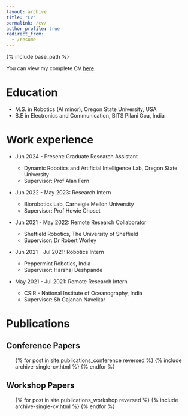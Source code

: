 ```yaml
---
layout: archive
title: "CV"
permalink: /cv/
author_profile: true
redirect_from:
  - /resume
---
```


{% include base_path %}

You can view my complete CV [here](https://drive.google.com/file/d/1AqzNfTDYa_7IPigrYaiSDW5cHXKaIIks/view?usp=sharing).

<h1>Education</h1>

* M.S. in Robotics (AI minor), Oregon State University, USA
* B.E in Electronics and Communication, BITS Pilani Goa, India

<h1>Work experience</h1>

* Jun 2024 - Present: Graduate Research Assistant
  * Dynamic Robotics and Artificial Intelligence Lab, Oregon State University
  * Supervisor: Prof Alan Fern

* Jun 2022 - May 2023: Research Intern
  * Biorobotics Lab, Carneigie Mellon University
  * Supervisor: Prof Howie Choset

* Jun 2021 - May 2022: Remote Research Collaborator
  * Sheffield Robotics, The University of Sheffield
  * Supervisor: Dr Robert Worley

* Jun 2021 - Jul 2021: Robotics Intern
  * Peppermint Robotics, India
  * Supervisor: Harshal Deshpande

* May 2021 - Jul 2021: Remote Research Intern
  * CSIR - National Institute of Oceanography, India
  * Supervisor: Sh Gajanan Navelkar

<h1>Publications</h1>

<h2>Conference Papers</h2>
  <ul>
  {% for post in site.publications_conference reversed %}
    {% include archive-single-cv.html %}
  {% endfor %}
  </ul>

<h2>Workshop Papers</h2>
  <ul>
  {% for post in site.publications_workshop reversed %}
    {% include archive-single-cv.html %}
  {% endfor %}
  </ul>
